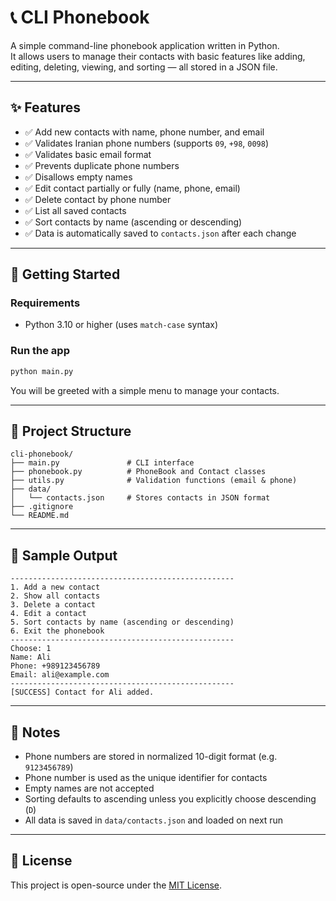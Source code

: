 # 📞 CLI Phonebook

A simple command-line phonebook application written in Python.  
It allows users to manage their contacts with basic features like adding, editing, deleting, viewing, and sorting — all stored in a JSON file.

---

## ✨ Features

- ✅ Add new contacts with name, phone number, and email  
- ✅ Validates Iranian phone numbers (supports `09`, `+98`, `0098`)  
- ✅ Validates basic email format  
- ✅ Prevents duplicate phone numbers  
- ✅ Disallows empty names  
- ✅ Edit contact partially or fully (name, phone, email)  
- ✅ Delete contact by phone number  
- ✅ List all saved contacts  
- ✅ Sort contacts by name (ascending or descending)  
- ✅ Data is automatically saved to `contacts.json` after each change  

---

## 🚀 Getting Started

### Requirements

- Python 3.10 or higher (uses `match-case` syntax)

### Run the app

```bash
python main.py
```

You will be greeted with a simple menu to manage your contacts.

---

## 📁 Project Structure

```
cli-phonebook/
├── main.py               # CLI interface
├── phonebook.py          # PhoneBook and Contact classes
├── utils.py              # Validation functions (email & phone)
├── data/
│   └── contacts.json     # Stores contacts in JSON format
├── .gitignore
└── README.md
```

---

## 🧪 Sample Output

```text
--------------------------------------------------
1. Add a new contact
2. Show all contacts
3. Delete a contact
4. Edit a contact
5. Sort contacts by name (ascending or descending)
6. Exit the phonebook
--------------------------------------------------
Choose: 1
Name: Ali
Phone: +989123456789
Email: ali@example.com
--------------------------------------------------
[SUCCESS] Contact for Ali added.
```

---

## 📝 Notes

- Phone numbers are stored in normalized 10-digit format (e.g. `9123456789`)  
- Phone number is used as the unique identifier for contacts  
- Empty names are not accepted  
- Sorting defaults to ascending unless you explicitly choose descending (`D`)  
- All data is saved in `data/contacts.json` and loaded on next run  

---

## 📄 License

This project is open-source under the [MIT License](LICENSE).
